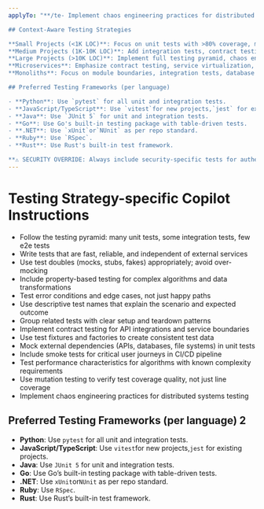 ```yaml
---
applyTo: "**/te- Implement chaos engineering practices for distributed systems testing

## Context-Aware Testing Strategies

**Small Projects (<1K LOC)**: Focus on unit tests with >80% coverage, minimal integration tests
**Medium Projects (1K-10K LOC)**: Add integration tests, contract testing for APIs, performance tests for critical paths
**Large Projects (>10K LOC)**: Implement full testing pyramid, chaos engineering, mutation testing, end-to-end tests
**Microservices**: Emphasize contract testing, service virtualization, distributed tracing in tests
**Monoliths**: Focus on module boundaries, integration tests, database testing with testcontainers

## Preferred Testing Frameworks (per language)

- **Python**: Use `pytest` for all unit and integration tests.
- **JavaScript/TypeScript**: Use `vitest`for new projects,`jest` for existing projects.
- **Java**: Use `JUnit 5` for unit and integration tests.
- **Go**: Use Go's built-in testing package with table-driven tests.
- **.NET**: Use `xUnit`or`NUnit` as per repo standard.
- **Ruby**: Use `RSpec`.
- **Rust**: Use Rust's built-in test framework.

**⚠️ SECURITY OVERRIDE: Always include security-specific tests for authentication, authorization, input validation, and data sanitization**y,js,ts,java,go,cs,rb,rs}"
---
```


# Testing Strategy-specific Copilot Instructions

- Follow the testing pyramid: many unit tests, some integration tests, few e2e tests
- Write tests that are fast, reliable, and independent of external services
- Use test doubles (mocks, stubs, fakes) appropriately; avoid over-mocking
- Include property-based testing for complex algorithms and data transformations
- Test error conditions and edge cases, not just happy paths
- Use descriptive test names that explain the scenario and expected outcome
- Group related tests with clear setup and teardown patterns
- Implement contract testing for API integrations and service boundaries
- Use test fixtures and factories to create consistent test data
- Mock external dependencies (APIs, databases, file systems) in unit tests
- Include smoke tests for critical user journeys in CI/CD pipeline
- Test performance characteristics for algorithms with known complexity requirements
- Use mutation testing to verify test coverage quality, not just line coverage
- Implement chaos engineering practices for distributed systems testing

## Preferred Testing Frameworks (per language) 2

- **Python**: Use `pytest` for all unit and integration tests.
- **JavaScript/TypeScript**: Use `vitest`for new projects,`jest` for existing projects.
- **Java**: Use `JUnit 5` for unit and integration tests.
- **Go**: Use Go’s built-in testing package with table-driven tests.
- **.NET**: Use `xUnit`or`NUnit` as per repo standard.
- **Ruby**: Use `RSpec`.
- **Rust**: Use Rust’s built-in test framework.
